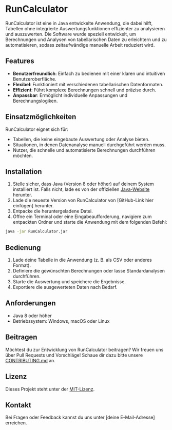 # RunCalculator

RunCalculator ist eine in Java entwickelte Anwendung, die dabei hilft, Tabellen ohne integrierte Auswertungsfunktionen effizienter zu analysieren und auszuwerten. Die Software wurde speziell entwickelt, um Berechnungen und Analysen von tabellarischen Daten zu erleichtern und zu automatisieren, sodass zeitaufwändige manuelle Arbeit reduziert wird.

## Features

- **Benutzerfreundlich**: Einfach zu bedienen mit einer klaren und intuitiven Benutzeroberfläche.
- **Flexibel**: Funktioniert mit verschiedenen tabellarischen Datenformaten.
- **Effizient**: Führt komplexe Berechnungen schnell und präzise durch.
- **Anpassbar**: Ermöglicht individuelle Anpassungen und Berechnungslogiken.

## Einsatzmöglichkeiten

RunCalculator eignet sich für:
- Tabellen, die keine eingebaute Auswertung oder Analyse bieten.
- Situationen, in denen Datenanalyse manuell durchgeführt werden muss.
- Nutzer, die schnelle und automatisierte Berechnungen durchführen möchten.

## Installation

1. Stelle sicher, dass Java (Version 8 oder höher) auf deinem System installiert ist. Falls nicht, lade es von der offiziellen [Java-Website](https://www.java.com) herunter.
2. Lade die neueste Version von RunCalculator von [GitHub-Link hier einfügen] herunter.
3. Entpacke die heruntergeladene Datei.
4. Öffne ein Terminal oder eine Eingabeaufforderung, navigiere zum entpackten Ordner und starte die Anwendung mit dem folgenden Befehl:

```bash
java -jar RunCalculator.jar
```

## Bedienung

1. Lade deine Tabelle in die Anwendung (z. B. als CSV oder anderes Format).
2. Definiere die gewünschten Berechnungen oder lasse Standardanalysen durchführen.
3. Starte die Auswertung und speichere die Ergebnisse.
4. Exportiere die ausgewerteten Daten nach Bedarf.

## Anforderungen

- Java 8 oder höher
- Betriebssystem: Windows, macOS oder Linux

## Beitragen

Möchtest du zur Entwicklung von RunCalculator beitragen? Wir freuen uns über Pull Requests und Vorschläge! Schaue dir dazu bitte unsere [CONTRIBUTING.md](CONTRIBUTING.md) an.

## Lizenz

Dieses Projekt steht unter der [MIT-Lizenz](LICENSE).

## Kontakt

Bei Fragen oder Feedback kannst du uns unter [deine E-Mail-Adresse] erreichen.


